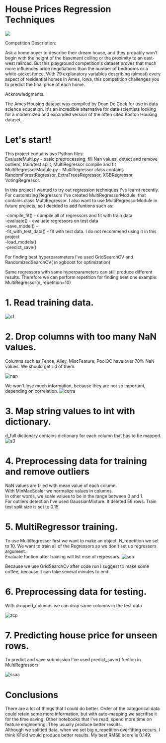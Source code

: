 # House Prices Regression Techniques
![](https://storage.googleapis.com/kaggle-competitions/kaggle/5407/media/housesbanner.png)

Competition Description:

Ask a home buyer to describe their dream house, and they probably won't begin with the height of the basement ceiling or the proximity to an east-west railroad. 
But this playground competition's dataset proves that much more influences price negotiations than the number of bedrooms or a white-picket fence.
With 79 explanatory variables describing (almost) every aspect of residential homes in Ames, Iowa, this competition challenges you to predict the final price of each home.

Acknowledgments:

The Ames Housing dataset was compiled by Dean De Cock for use in data science education.
It's an incredible alternative for data scientists looking for a modernized and expanded version of the often cited Boston Housing dataset.

# Let's start!


This project contains two Python files: <br>
EvaluateMulti.py - basic preprocessing, fill Nan values, detect and remove outliers, train/test split, MultiRegressor compile and fit <br>
MultiRegressorModule.py - MultiRegressor class contains RandomForestRegressor, ExtraTreesRegressor, XGBRegressor, VotingRegressor. <br>

In this project I wanted to try out  regression techniques I've learnt recently. For customizing Regressors I've created MultiRegressorModule, that contains class MultiRegressor. 
I also want to use MultiRegressorModule in future projects, so I decided to add funtions such as:

-compile_fit() - compile all of regressors and fit with train data <br>
-evaluate() - evaluate regressors on test data <br>
-save_model() -  <br>
-fit_with_test_data() - fit with test data. I do not recommend using it in this project <br>
-load_models() <br>
-predict_save() <br>

For finding best hyperparameters I've used GridSearchCV and RandomizedSearchCV( in xgboost for optimization) <br>

Same regressors with same hyperparameters can still produce different results. Therefore we can perform repetition for finding best one 
example: MultiRegressor(n_repetition=10)


# 1. Read training data.
![s1](https://user-images.githubusercontent.com/69935274/101414364-3a7f8000-38e6-11eb-8402-7837483ec16f.png)
# 2. Drop columns with too many NaN values.
Columns such as Fence, Alley, MiscFeature, PoolQC have over 70% NaN values.
We should get rid of them.

![nan](https://user-images.githubusercontent.com/69935274/110354257-43443700-8038-11eb-8507-c35ad54f5ae3.png)

We won't lose much information, because they are not so important, depending on correlation.
![corra](https://user-images.githubusercontent.com/69935274/110363069-6247c680-8042-11eb-8bfa-4d16186764e2.png)


# 3. Map string values to int with dictionary.
d_full dictionary contains dictionary for each column that has to be mapped.
![s3](https://user-images.githubusercontent.com/69935274/101414465-6ac71e80-38e6-11eb-8dcf-e04f7cf1ab1c.png)
# 4. Preprocessing data for training and remove outliers
NaN values are filled with mean value of each column. <br>
With MinMaxScaler we normalize values in columns. <br>
In other words, we scale values to be in the range between 0 and 1. <br>
For outliers detection I've used GaussianMixture. It deleted 59 rows. <brS>
Train test split size is set to 0.15. <br>

# 5. MultiRegressor training.
To use MultiRegressor first we want to make an object. 
N_repetition we set to 10.
We want to train all of the Regressors so we don't set up regressors argument. <br>
Evaluate funtion after training will list mse of regressors.
![sea](https://user-images.githubusercontent.com/69935274/110364594-404f4380-8044-11eb-80e4-de0dd94ccd59.png)

Because we use GridSearchCv after code run I suggest to make some coffee, because it can take several minutes to end.

# 6. Preprocessing data for testing.
With dropped_columns we can drop same columns in the test data

![zcp](https://user-images.githubusercontent.com/69935274/110365298-29f5b780-8045-11eb-8024-66cb29c2df7e.png)

# 7. Predicting house price for unseen rows.
To predict and save submission I've used predict_save() funtion in MultiRegressors

![ssaa](https://user-images.githubusercontent.com/69935274/110365451-5a3d5600-8045-11eb-97bf-be171f7a34ae.png)

# Conclusions
There are a lot of things that I could do better. Order of the categorical data could retain some more information, but with auto-mapping we sacrifise it for the time saving. Other notebooks that I've read, spend more time on feature engineering. They usually produce better results.  
Although we splitted data, when we set big n_repetition overfitting occurs. I think KFold would produce better results.
My best RMSE score is 0.149.
